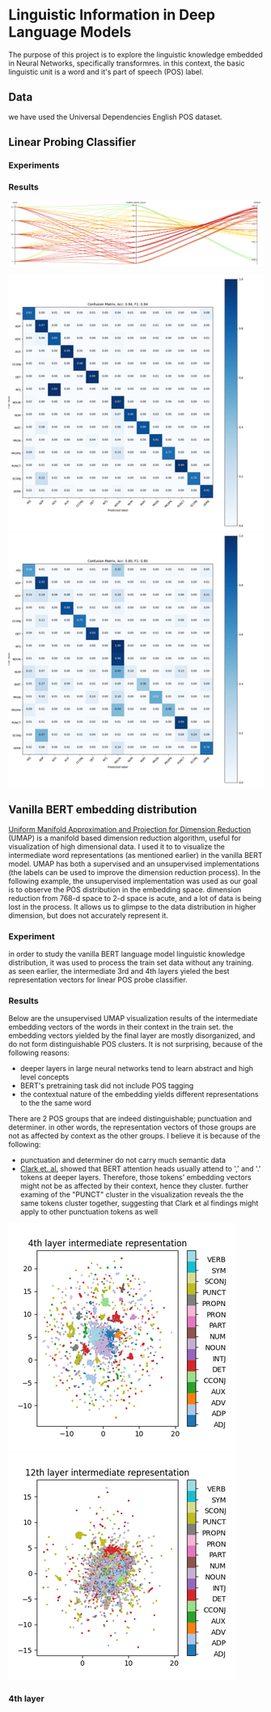 # Linguistic Information in Deep Language Models
The purpose of this project is to explore the linguistic knowledge embedded in Neural Networks, specifically transformres. in this context, the basic linguistic unit is a word and it's part of speech (POS) label.

## Data
we have used the Universal Dependencies English POS dataset.

## Linear Probing Classifier

### Experiments

### Results
![linear classifer trainging](images/bert_pos_linear_classifier.png)

![Confustion Matrix](confusion_matrices/Bert_base_frozen_pos_linaer_layers=4_seed=74_conf_mat.jpg)
![Confustion Matrix](confusion_matrices/Bert_base_frozen_pos_linaer_layers=12_seed=74_conf_mat.jpg)

## Vanilla BERT embedding distribution
[Uniform Manifold Approximation and Projection for Dimension Reduction](https://arxiv.org/abs/1802.03426) (UMAP) is a manifold based dimension reduction algorithm, useful for visualization of high dimensional data.
I used  it to to visualize the intermediate word representations (as mentioned earlier) in the vanilla BERT model. UMAP has both a supervised and an unsupervised implementations (the labels can be used to improve the dimension reduction process). In the following example, the unsupervised implementation was used as our goal is to observe the POS distribution in the embedding space. dimension reduction from 768-d space to 2-d space is acute, and a lot of data is being lost in the process. It allows us to glimpse to the data distribution in higher dimension, but does not accurately represent it.  
### Experiment 
in order to study the vanilla BERT language model linguistic knowledge distribution, it was used to process the train set data without any training.   
as seen earlier, the intermediate 3rd and 4th layers yieled the best representation vectors for linear POS probe classifier.

### Results
Below are the unsupervised UMAP visualization results of the intermediate embedding vectors of the words in their context in the train set.
the embedding vectors yielded by the final layer are mostly disorganized, and do not form distinguishable POS clusters. It is not surprising, because of the following reasons:
- deeper layers in large neural networks tend to learn abstract and high level concepts
- BERT's pretraining task did not include POS tagging
- the contextual nature of the embedding yields different representations to the the same word

There are 2 POS groups that are indeed distinguishable; punctuation and determiner. in other words, the representation vectors of those groups are not as affected by context as the other groups. I believe it is because of the following:
- punctuation and determiner do not carry much semantic data
- [Clark et. al.](https://arxiv.org/abs/1906.04341) showed that BERT attention heads usually attend to  ',' and '.' tokens at deeper layers. Therefore, those tokens' embedding vectors might not be as affected by their context, hence they cluster. further examing of the "PUNCT" cluster in the visualization reveals the the same tokens cluster together, suggesting that Clark et al findings might apply to other punctuation tokens as well  

![umap visualization](images/BERT%20Contextual%20Embedding%20Visualization%20of%20the%204th%20Layer.png) ![umap visualization](images/BERT%20Contextual%20Embedding%20Visualization%20of%20the%2012th%20Layer.png)

### 4th layer
